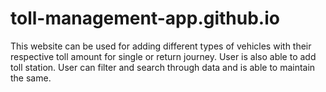 # toll-management-app.github.io
This website can be used for adding different types of vehicles with their respective toll amount for single or return journey. User is also able to add toll station. User can filter and search through data and is able to maintain the same.
